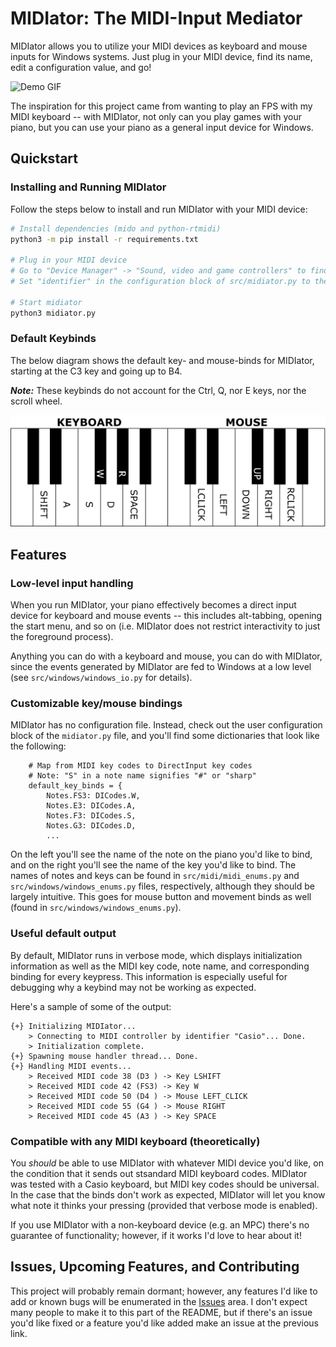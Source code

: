 # MIDIator: The MIDI-Input Mediator

MIDIator allows you to utilize your MIDI devices as keyboard and mouse inputs for Windows systems. Just plug in your MIDI device, find its name, edit a configuration value, and go!

![Demo GIF](img/demo.gif)

The inspiration for this project came from wanting to play an FPS with my MIDI keyboard -- with MIDIator, not only can you play games with your piano, but you can use your piano as a general input device for Windows.

## Quickstart

### Installing and Running MIDIator

Follow the steps below to install and run MIDIator with your MIDI device:

```bash
# Install dependencies (mido and python-rtmidi)
python3 -m pip install -r requirements.txt

# Plug in your MIDI device
# Go to "Device Manager" -> "Sound, video and game controllers" to find its name
# Set "identifier" in the configuration block of src/midiator.py to the device's name 

# Start midiator
python3 midiator.py
```

### Default Keybinds

The below diagram shows the default key- and mouse-binds for MIDIator, starting at the C3 key and going up to B4.

***Note:*** These keybinds do not account for the Ctrl, Q, nor E keys, nor the scroll wheel.

![Keybind Diagram](img/keybinds.png)

## Features

### Low-level input handling

When you run MIDIator, your piano effectively becomes a direct input device for keyboard and mouse events -- this includes alt-tabbing, opening the start menu, and so on (i.e. MIDIator does not restrict interactivity to just the foreground process).

Anything you can do with a keyboard and mouse, you can do with MIDIator, since the events generated by MIDIator are fed to Windows at a low level (see `src/windows/windows_io.py` for details).

### Customizable key/mouse bindings

MIDIator has no configuration file. Instead, check out the user configuration block of the `midiator.py` file, and you'll find some dictionaries that look like the following:

```python3
    # Map from MIDI key codes to DirectInput key codes
    # Note: "S" in a note name signifies "#" or "sharp"
    default_key_binds = {
        Notes.FS3: DICodes.W,
        Notes.E3: DICodes.A,
        Notes.F3: DICodes.S,
        Notes.G3: DICodes.D,
        ...
```

On the left you'll see the name of the note on the piano you'd like to bind, and on the right you'll see the name of the key you'd like to bind. The names of notes and keys can be found in `src/midi/midi_enums.py` and `src/windows/windows_enums.py` files, respectively, although they should be largely intuitive. This goes for mouse button and movement binds as well (found in `src/windows/windows_enums.py`).

### Useful default output

By default, MIDIator runs in verbose mode, which displays initialization information as well as the MIDI key code, note name, and corresponding binding for every keypress. This information is especially useful for debugging why a keybind may not be working as expected.

Here's a sample of some of the output:

```
{+} Initializing MIDIator...
    > Connecting to MIDI controller by identifier "Casio"... Done.
    > Initialization complete. 
{+} Spawning mouse handler thread... Done.
{+} Handling MIDI events...
    > Received MIDI code 38 (D3 ) -> Key LSHIFT
    > Received MIDI code 42 (FS3) -> Key W
    > Received MIDI code 50 (D4 ) -> Mouse LEFT_CLICK
    > Received MIDI code 55 (G4 ) -> Mouse RIGHT
    > Received MIDI code 45 (A3 ) -> Key SPACE
```

### Compatible with any MIDI keyboard (theoretically)

You *should* be able to use MIDIator with whatever MIDI device you'd like, on the condition that it sends out stsandard MIDI keyboard codes. MIDIator was tested with a Casio keyboard, but MIDI key codes should be universal. In the case that the binds don't work as expected, MIDIator will let you know what note it thinks your pressing (provided that verbose mode is enabled).

If you use MIDIator with a non-keyboard device (e.g. an MPC) there's no guarantee of functionality; however, if it works I'd love to hear about it!

## Issues, Upcoming Features, and Contributing

This project will probably remain dormant; however, any features I'd like to add or known bugs will be enumerated in the [Issues](https://github.com/ajstensland/MIDIator/issues) area. I don't expect many people to make it to this part of the README, but if there's an issue you'd like fixed or a feature you'd like added make an issue at the previous link.

